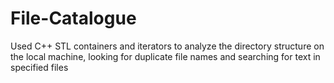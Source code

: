 # File-Catalogue
Used C++ STL containers and iterators to analyze the directory structure on the local machine, looking for duplicate file names and searching for text in specified files
